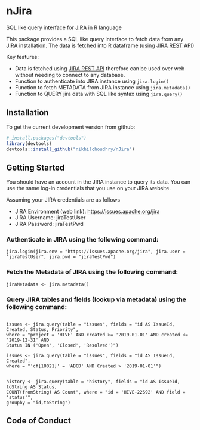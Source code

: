 # nJira

SQL like query interface for [JIRA](https://www.atlassian.com/software/jira) in R language

This package provides a SQL like query interface to fetch data from any [JIRA](https://www.atlassian.com/software/jira) installation. The data is fetched into R dataframe (using [JIRA REST API](https://developer.atlassian.com/cloud/jira/platform/rest/v2/))

Key features:
  * Data is fetched using [JIRA REST API](https://developer.atlassian.com/cloud/jira/platform/rest/v2/) therefore can be used over web without needing to connect to any database.
  * Function to authenticate into JIRA instance using `jira.login()`
  * Function to fetch METADATA from JIRA instance using `jira.metadata()`
  * Function to QUERY jira data with SQL like syntax using `jira.query()`
  
  
## Installation

To get the current development version from github:

```R
# install.packages("devtools")
library(devtools)
devtools::install_github("nikhilchoudhry/nJira")
```

## Getting Started
You should have an account in the JIRA instance to query its data. You can use the same log-in credentials that you use on your JIRA website.

Assuming your JIRA credentials are as follows

  * JIRA Environment (web link): https://issues.apache.org/jira
  * JIRA Username: jiraTestUser
  * JIRA Password: jiraTestPwd

### Authenticate in JIRA using the following command:
```{r}
jira.login(jira.env = "https://issues.apache.org/jira", jira.user = "jiraTestUser", jira.pwd = "jiraTestPwd")
```
### Fetch the Metadata of JIRA using the following command:
```{r}
jiraMetadata <- jira.metadata()
```

### Query JIRA tables and fields (lookup via metadata) using the following command:
```{r}

issues <- jira.query(table = "issues", fields = "id AS IssueId, Created, Status, Priority", 
where = "project = 'HIVE' AND created >= '2019-01-01' AND created <= '2019-12-31' AND 
Status IN ('Open', 'Closed', 'Resolved')")

issues <- jira.query(table = "issues", fields = "id AS IssueId, Created", 
where = "'cf[10021]' = 'ABCD' AND Created > '2019-01-01'")


history <- jira.query(table = "history", fields = "id AS IssueId, toString AS Status, 
COUNT(fromString) AS Count", where = "id = 'HIVE-22692' AND field = 'status'", 
groupby = "id,toString")

```



## Code of Conduct